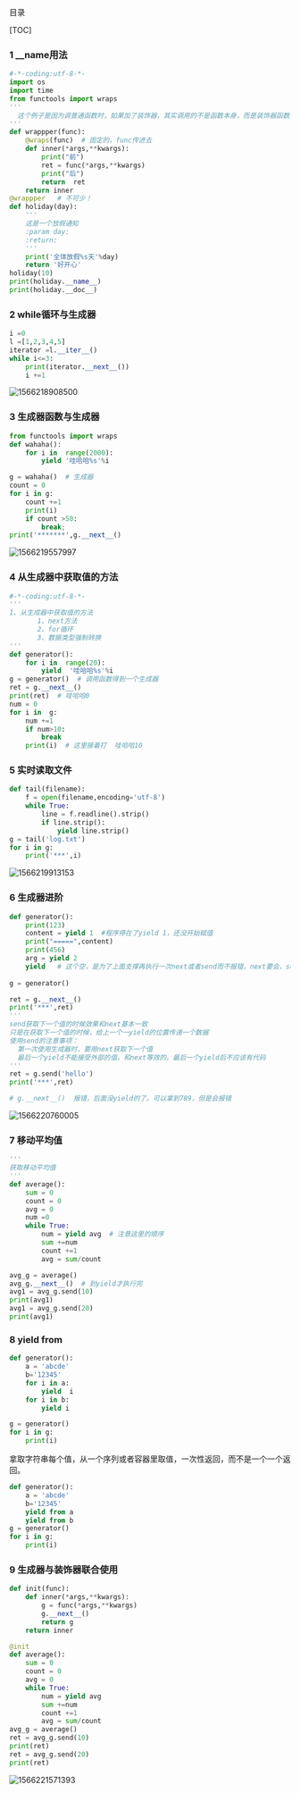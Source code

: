 目录

[TOC]



### 1  __name用法

```python
#-*-coding:utf-8-*-
import os
import time
from functools import wraps
'''
  这个例子是因为调普通函数时，如果加了装饰器，其实调用的不是函数本身，而是装饰器函数，所以再调用__name__时会出现部署打印的被调用函数本身的名字
'''
def wrappper(func):
    @wraps(func)  # 固定的，func传进去
    def inner(*args,**kwargs):
        print("前")
        ret = func(*args,**kwargs)
        print("后")
        return  ret
    return inner
@wrappper   # 不可少！
def holiday(day):
    '''
    这是一个放假通知
    :param day:
    :return:
    '''
    print('全体放假%s天'%day)
    return '好开心'
holiday(10)
print(holiday.__name__)
print(holiday.__doc__)
```

### 2 while循环与生成器

```python
i =0
l =[1,2,3,4,5]
iterator =l.__iter__()
while i<=3:
    print(iterator.__next__())
    i +=1
```

![1566218908500](1566218908500.png)

### 3 生成器函数与生成器

```python
from functools import wraps
def wahaha():
    for i in  range(2000):
        yield '哇哈哈%s'%i

g = wahaha()  # 生成器
count = 0
for i in g:
    count +=1
    print(i)
    if count >50:
        break;
print('*******',g.__next__()
```

![1566219557997](1566219557997.png)

### 4 从生成器中获取值的方法

```python
#-*-coding:utf-8-*-
'''
1、从生成器中获取值的方法
       1、next方法
       2、for循环
       3、数据类型强制转换
'''
def generator():
    for i in  range(20):
        yield  '哇哈哈%s'%i
g = generator()  # 调用函数得到一个生成器
ret = g.__next__()
print(ret)  # 哇哈哈0
num = 0
for i in  g:
    num +=1
    if num>10:
        break
    print(i)  # 这里接着打  哇哈哈10

```

### 5 实时读取文件

```python
def tail(filename):
    f = open(filename,encoding='utf-8')
    while True:
        line = f.readline().strip()
        if line.strip():
            yield line.strip()
g = tail('log.txt')
for i in g:
    print('***',i)
```

![1566219913153](1566219913153.png)

### 6 生成器进阶

```python
def generator():
    print(123)
    content = yield 1  #程序停在了yield 1，还没开始赋值
    print("=====",content)
    print(456)
    arg = yield 2
    yield   # 这个空，是为了上面支撑再执行一次next或者send而不报错，next要会，send其实用的很少
    
g = generator()

ret = g.__next__()
print('***',ret)
'''
send获取下一个值的时候效果和next基本一致
只是在获取下一个值的时候，给上一个一yield的位置传递一个数据
使用send的注意事项：
  第一次使用生成器时，要用next获取下一个值
  最后一个yield不能接受外部的值，和next等效的。最后一个yield后不应该有代码
'''
ret = g.send('hello')
print('***',ret)

# g.__next__()  报错，后面没yield的了。可以拿到789，但是会报错

```

![1566220760005](1566220760005.png)

### 7 移动平均值

```python
'''
获取移动平均值
'''
def average():
    sum = 0
    count = 0
    avg = 0
    num =0
    while True:
        num = yield avg  # 注意这里的顺序
        sum +=num
        count +=1
        avg = sum/count

avg_g = average()
avg_g.__next__()  # 到yield才执行完
avg1 = avg_g.send(10)
print(avg1)
avg1 = avg_g.send(20)
print(avg1)
```

###  8 yield from

```python
def generator():
    a = 'abcde'
    b='12345'
    for i in a:
        yield  i
    for i in b:
        yield i

g = generator()
for i in g:
    print(i)
```

  拿取字符串每个值，从一个序列或者容器里取值，一次性返回，而不是一个一个返回。

```python
def generator():
    a = 'abcde'
    b='12345'
    yield from a
    yield from b
g = generator()
for i in g:
    print(i)
```

### 9 生成器与装饰器联合使用

```python
def init(func):
    def inner(*args,**kwargs):
        g = func(*args,**kwargs)
        g.__next__()
        return g
    return inner

@init
def average():
    sum = 0
    count = 0
    avg = 0
    while True:
        num = yield avg
        sum +=num
        count +=1
        avg = sum/count
avg_g = average()
ret = avg_g.send(10)
print(ret)
ret = avg_g.send(20)
print(ret)
```

![1566221571393](1566221571393.png)

